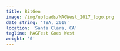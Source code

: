 ```yaml
---
title: BitGen
image: /img/uploads/MAGWest_2017_logo.png
date_string: 'TBA, 2018'
location: 'Santa Clara, CA'
tagline: MAGFest Goes West
weight: '0'
---
```

